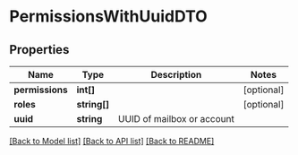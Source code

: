 # PermissionsWithUuidDTO

## Properties
Name | Type | Description | Notes
------------ | ------------- | ------------- | -------------
**permissions** | **int[]** |  | [optional] 
**roles** | **string[]** |  | [optional] 
**uuid** | **string** | UUID of mailbox or account | 

[[Back to Model list]](../../README.md#documentation-for-models) [[Back to API list]](../../README.md#documentation-for-api-endpoints) [[Back to README]](../../README.md)

